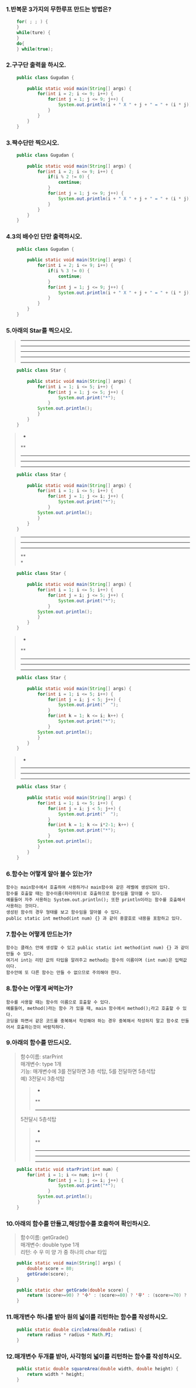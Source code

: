 ### 1.반복문 3가지의 무한루프 만드는 방법은?
```java
	for( ; ; ) {
	}
	while(ture) {
	}
	do{
	} while(true);
```
### 2.구구단 출력을 하시오.
```java
	public class Gugudan {
		
		public static void main(String[] args) {
			for(int i = 2; i <= 9; i++) {
				for(int j = 1; j <= 9; j++) {
					System.out.println(i + " X " + j + " = " + (i * j));
				}
			}
		}
	}
```
### 3.짝수단만 찍으시오.
```java
	public class Gugudan {
		
		public static void main(String[] args) {
			for(int i = 2; i <= 9; i++) {
				if(i % 2 != 0) {
					continue;
				}
				for(int j = 1; j <= 9; j++) {
					System.out.println(i + " X " + j + " = " + (i * j));
				}
			}
		}
	}
```
### 4.3의 배수인 단만 출력하시오.
```java
	public class Gugudan {
		
		public static void main(String[] args) {
			for(int i = 2; i <= 9; i++) {
				if(i % 3 != 0) {
					continue;			
				}
				for(int j = 1; j <= 9; j++) {
					System.out.println(i + " X " + j + " = " + (i * j));
				}
			}
		}
	}
```
### 5.아래의 Star를 찍으시오.

>*****  
>*****  
>*****  
>*****  
>*****  
```java
	public class Star {
		
		public static void main(String[] args) {
			for(int i = 1; i <= 5; i++) {
				for(int j = 1; j <= 5; j++) {
					System.out.print("*");
				}
			System.out.println();
			}
		}
	}
```
		
>*  
>**  
>***  
>****  
>*****  
```java
	public class Star {
		
		public static void main(String[] args) {
			for(int i = 1; i <= 5; i++) {
				for(int j = 1; j <= i; j++) {
					System.out.print("*");
				}
			System.out.println();
			}
		}
	}
```	
>*****  
>****  
>***  
>**  
>*  
```java
	public class Star {
		
		public static void main(String[] args) {
			for(int i = 1; i <= 5; i++) {
				for(int j = i; j <= 5; j++) {
					System.out.print("*");
				}
			System.out.println();
			}
		}
	}
```
>    *  
>   **  
>  ***  
> ****  
>*****  
```java
	public class Star {
		
		public static void main(String[] args) {
			for(int i = 1; i <= 5; i++) {
				for(int j = i; j < 5; j++) {
					System.out.print("  ");
				}
				for(int k = 1; k <= i; k++) {
					System.out.print("*");
				}
			System.out.println();
			}
		}	
	}
```	

>   *  
>  ***  
> *****  
>*******   
```java
	public class Star {
		
		public static void main(String[] args) {
			for(int i = 1; i <= 5; i++) {
				for(int j = i; j < 5; j++) {
					System.out.print("  ");
				}
				for(int k = 1; k <= i*2-1; k++) {
					System.out.print("*");
				}
			System.out.println();
			}
		}		
	}
```

### 6.함수는 어떻게 알아 볼수 있는가?

	함수는 main함수에서 호출하여 사용하거나 main함수와 같은 레벨에 생성되어 있다.
	함수를 호출할 때는 함수이름(파라미터)로 호출하므로 함수임을 알아볼 수 있다.
	예를들어 자주 사용하는 System.out.println(); 또한 println이라는 함수를 호출해서 사용하는 것이다.
	생성된 함수의 경우 형태를 보고 함수임을 알아볼 수 있다.
	public static int method(int num) {} 과 같이 중괄호로 내용을 포함하고 있다.

### 7.함수는 어떻게 만드는가?

	함수는 클래스 안에 생성할 수 있고 public static int method(int num) {} 과 같이 만들 수 있다.
	여기서 int는 리턴 값의 타입을 알려주고 method는 함수의 이름이며 (int num)은 입력값이다.
	함수안에 또 다른 함수는 만들 수 없으므로 주의해야 한다.

### 8.함수는 어떻게 써먹는가?

	함수를 사용할 때는 함수의 이름으로 호출할 수 있다.
	예를들어, method()라는 함수 가 있을 때, main 함수에서 method();라고 호출할 수 있다.
	코딩을 하면서 같은 코드를 중복해서 작성해야 하는 경우 중복해서 작성하지 말고 함수로 만들어서 호출하는것이 바람직하다.

### 9.아래의 함수를 만드시오.
>함수이름: starPrint  
>매개변수: type 1개  
>기능: 매개변수에 3를 전달하면 3층 석탑, 5를 전달하면 5층석탑  
>예) 3전달시 3층석탑  
>>*  
>>**  
>>***  
>5전달시 5층석탑  
>>*  
>>**  
>>***  
>>****  
>>***** 
```java
	public static void starPrint(int num) {
		for(int i = 1; i <= num; i++) {
				for(int j = 1; j <= i; j++) {
					System.out.print("*");
				}
			System.out.println();
			}
	}
```
 
### 10.아래의 함수를 만들고,해당함수를 호출하여 확인하시오. 
>함수이름: getGrade()  
>매개변수: double type 1개  
>리턴: 수 우 미 양 가 중 하나의 char 타입  
```java
	public static void main(String[] args) {
		double score = 80;
		getGrade(score);
	}

	public static char getGrade(double score) {
		return (score>=90) ? '수' : (score>=80) ? '우' : (score>=70) ? '미' : (score>=60) ? '양' : '가';
	}
```
### 11.매개변수 하나를 받아 원의 넓이를 리턴하는 함수를 작성하시오.
```java
	public static double circleArea(double radius) {
		return radius * radius * Math.PI;
	}
```
### 12.매개변수 두개를 받아, 사각형의 넓이를 리턴하는 함수를 작성하시오.

```java
	public static double squareArea(double width, double height) {
		return width * height;
	}
```
